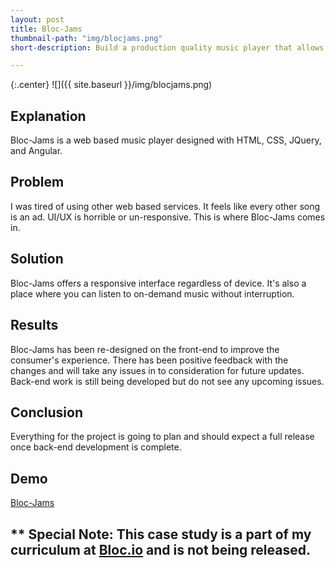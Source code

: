 ```yaml
---
layout: post
title: Bloc-Jams
thumbnail-path: "img/blocjams.png"
short-description: Build a production quality music player that allows users to play their favorite music

---
```


{:.center}
![]({{ site.baseurl }}/img/blocjams.png)

## Explanation

Bloc-Jams is a web based music player designed with HTML, CSS, JQuery, and Angular.

## Problem

I was tired of using other web based services. It feels like every other song is an ad. UI/UX is horrible or un-responsive. This is where Bloc-Jams comes in. 

## Solution

Bloc-Jams offers a responsive interface regardless of device. It's also a place where you can listen to on-demand music without interruption. 

## Results

Bloc-Jams has been re-designed on the front-end to improve the consumer's experience. There has been positive feedback with the changes and will take any issues in to consideration for future updates. Back-end work is still being developed but do not see any upcoming issues. 

## Conclusion

Everything for the project is going to plan and should expect a full release once back-end development is complete. 

## Demo
[Bloc-Jams](http://bdurbinblocjams.netlify.com)

## ** Special Note: This case study is a part of my curriculum at [Bloc.io](http://bloc.io) and is not being released. 

